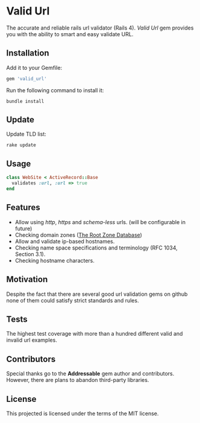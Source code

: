# Valid Url

The accurate and reliable rails url validator (Rails 4).
*Valid Url* gem provides you with the ability to smart and easy validate URL.

## Installation

Add it to your Gemfile:

```ruby
gem 'valid_url'
```

Run the following command to install it:

```console
bundle install
```


## Update

Update TLD list:

```
rake update
```

## Usage

```ruby
class WebSite < ActiveRecord::Base
  validates :url, :url => true
end
```

## Features

* Allow using *http*, *https* and *schema-less* urls. (will be configurable in future)
* Checking domain zones ([The Root Zone Database](http://www.iana.org/domains/root/db))
* Allow and validate ip-based hostnames.
* Checking name space specifications and terminology (RFC 1034, Section 3.1).
* Checking hostname characters.

## Motivation

Despite the fact that there are several good url validation gems on github none of them could satisfy strict standards and rules.

## Tests

The highest test coverage with more than a hundred different valid and invalid url examples.

## Contributors

Special thanks go to the **Addressable** gem author and contributors.
However, there are plans to abandon third-party libraries.

## License

This projected is licensed under the terms of the MIT license.
